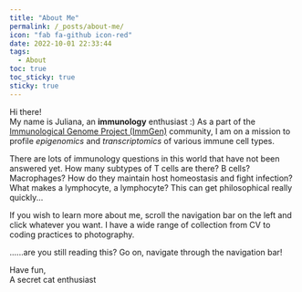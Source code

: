 ```yaml
---
title: "About Me"
permalink: /_posts/about-me/
icon: "fab fa-github icon-red"
date: 2022-10-01 22:33:44
tags:
  - About
toc: true
toc_sticky: true
sticky: true
---
```


Hi there!  
My name is Juliana, an **immunology** enthusiast :)  As a part of the [Immunological Genome Project (ImmGen)](https://www.immgen.org/) community, I am on a mission to profile _epigenomics_ and _transcriptomics_ of various immune cell types.  
  
There are lots of immunology questions in this world that have not been answered yet.  How many subtypes of T cells are there? B cells? Macrophages? How do they maintain host homeostasis and fight infection? What makes a lymphocyte, a lymphocyte? This can get philosophical really quickly...  
  
If you wish to learn more about me, scroll the navigation bar on the left and click whatever you want. I have a wide range of collection from CV to coding practices to photography.   
  
  
......are you still reading this? Go on, navigate through the navigation bar!  
  
Have fun,  
A secret cat enthusiast
